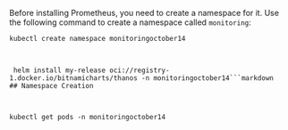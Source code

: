 
Before installing Prometheus, you need to create a namespace for it. Use the following command to create a namespace called `monitoring`:

```sh
kubectl create namespace monitoringoctober14
```
```


 helm install my-release oci://registry-1.docker.io/bitnamicharts/thanos -n monitoringoctober14```markdown
## Namespace Creation



kubectl get pods -n monitoringoctober14